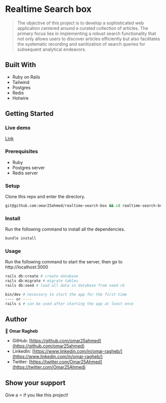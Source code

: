 # Realtime Search box

> The objective of this project is to develop a sophisticated web application centered around a curated collection of articles. The primary focus lies in implementing a robust search functionality that not only allows users to discover articles efficiently but also facilitates the systematic recording and sanitization of search queries for subsequent analytical endeavors.

## Built With

- Ruby on Rails
- Tailwind
- Postgres
- Redis
- Hotwire

## Getting Started

### Live demo

[Link](https://realtime-search-box-m9kv.onrender.com/)


### Prerequisites

- Ruby
- Postgres server
- Redis server

### Setup

Clone this repo and enter the directory.

```sh
git@github.com:omar25ahmed/realtime-search-box && cd realtime-search-box
```

### Install

Run the following command to install all the dependencies.

```sh
bundle install
```

### Usage

Run the following command to start the server, then go to http://localhost:3000

```sh
rails db:create # create database
rails db:migrate # migrate tables
rails db:seed # load all data in database from seed.rb

bin/dev # necessary to start the app for the first time
---- or ----
rails s # can be used after starting the app at least once
```

## Author

👤 **Omar Ragheb**

- GitHub: [https://github.com/omar25ahmed](https://github.com/omar25ahmed)
- LinkedIn: [https://www.linkedin.com/in/omar-ragheb/](https://www.linkedin.com/in/omar-ragheb/)
- Twitter: [https://twitter.com/Omar25Ahmed](https://twitter.com/Omar25Ahmed)

## Show your support

Give a ⭐️ if you like this project!

